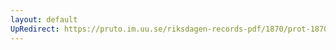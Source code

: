 ```yaml
---
layout: default
UpRedirect: https://pruto.im.uu.se/riksdagen-records-pdf/1870/prot-1870--ak--118/prot-1870--ak--118_006.pdf
---
```

